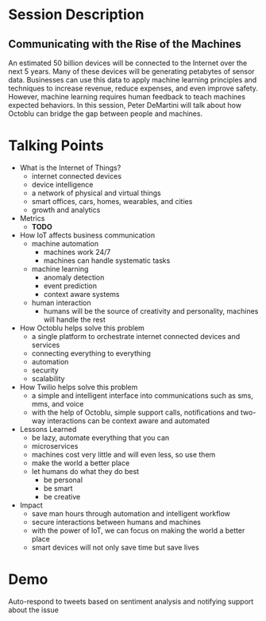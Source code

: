 # Session Description

## Communicating with the Rise of the Machines

An estimated 50 billion devices will be connected to the Internet over the next 5 years. Many of these devices will be generating petabytes of sensor data.  Businesses can use this data to apply machine learning principles and techniques to increase revenue, reduce expenses, and even improve safety. However, machine learning requires human feedback to teach machines expected behaviors. In this session, Peter DeMartini will talk about how Octoblu can bridge the gap between people and machines.

# Talking Points

- What is the Internet of Things?
  - internet connected devices
  - device intelligence
  - a network of physical and virtual things
  - smart offices, cars, homes, wearables, and cities  
  - growth and analytics
- Metrics
  - **TODO**
- How IoT affects business communication
  - machine automation
    - machines work 24/7
    - machines can handle systematic tasks
  - machine learning
    - anomaly detection
    - event prediction
    - context aware systems
  - human interaction
    - humans will be the source of creativity and personality, machines will handle the rest
- How Octoblu helps solve this problem
  - a single platform to orchestrate internet connected devices and services
  - connecting everything to everything
  - automation
  - security
  - scalability
- How Twilio helps solve this problem
  - a simple and intelligent interface into communications such as sms, mms, and voice
  - with the help of Octoblu, simple support calls, notifications and two-way interactions can be context aware and automated
- Lessons Learned
  - be lazy, automate everything that you can
  - microservices
  - machines cost very little and will even less, so use them
  - make the world a better place
  - let humans do what they do best
    - be personal
    - be smart
    - be creative
- Impact
  - save man hours through automation and intelligent workflow
  - secure interactions between humans and machines
  - with the power of IoT, we can focus on making the world a better place
  - smart devices will not only save time but save lives

# Demo

Auto-respond to tweets based on sentiment analysis and notifying support about the issue
